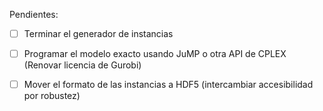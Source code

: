 Pendientes:
 - [ ] Terminar el generador de instancias
 - [ ] Programar el modelo exacto usando JuMP o otra API de CPLEX (Renovar licencia de Gurobi)
 - [ ] Mover el formato de las instancias a HDF5 (intercambiar accesibilidad por robustez)
 
